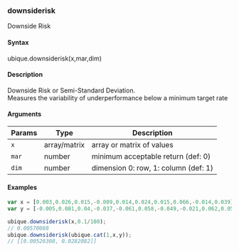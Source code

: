 ### downsiderisk

Downside Risk


#### Syntax

ubique.downsiderisk(x,mar,dim)


#### Description

Downside Risk or Semi-Standard Deviation.  
Measures  the  variability  of  underperformance  below  a  minimum  target   rate  



#### Arguments

|Params|Type|Description
|---------|----|-----------
|`x` | array/matrix | array or matrix of values
|`mar` | number | minimum acceptable return (def: 0)
|`dim` | number | dimension 0: row, 1: column (def: 1)


#### Examples

```js
var x = [0.003,0.026,0.015,-0.009,0.014,0.024,0.015,0.066,-0.014,0.039];
var y = [-0.005,0.081,0.04,-0.037,-0.061,0.058,-0.049,-0.021,0.062,0.058];

ubique.downsiderisk(x,0.1/100);
// 0.00570088
ubique.downsiderisk(ubique.cat(1,x,y));
// [[0.00526308, 0.0282082]]
```

